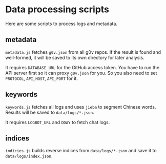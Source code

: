 # Data processing scripts

Here are some scripts to process logs and metadata.

## metadata

`metadata.js` fetches `g0v.json` from all g0v repos. If the result is found and well-formed, it will be saved to its own directory for later analysis.

It requires `DATABASE_URL` for the GitHub access token. You have to run the API server first so it can proxy `g0v.json` for you. So you also need to set `PROTOCOL`, `API_HOST`, `API_PORT` for it.

## keywords

`keywords.js` fetches all logs and uses `jieba` to segment Chinese words. Results will be saved to `data/logs/*.json`.

It requires `LOGBOT_URL` and `DDAY` to fetch chat logs.

## indices

`indicies.js` builds reverse indices from `data/logs/*.json` and save it to `data/logs/index.json`. 
